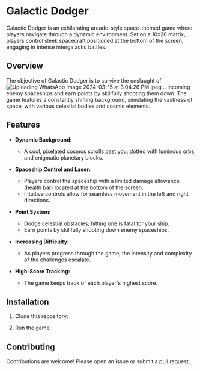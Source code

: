 # Galactic Dodger

Galactic Dodger is an exhilarating arcade-style space-themed game where players navigate through a dynamic environment. Set on a 10x20 matrix, players control sleek spacecraft positioned at the bottom of the screen, engaging in intense intergalactic battles.

## Overview

The objective of Galactic Dodger is to survive the onslaught of![Uploading WhatsApp Image 2024-03-15 at 3.04.26 PM.jpeg…]()
 incoming enemy spaceships and earn points by skillfully shooting them down. The game features a constantly shifting background, simulating the vastness of space, with various celestial bodies and cosmic elements.

## Features

- **Dynamic Background:**
  - A cool, pixelated cosmos scrolls past you, dotted with luminous orbs and enigmatic planetary blocks.
  
- **Spaceship Control and Laser:**
  - Players control the spaceship with a limited damage allowance (health bar) located at the bottom of the screen.
  - Intuitive controls allow for seamless movement in the left and right directions.
  
- **Point System:**
  - Dodge celestial obstacles; hitting one is fatal for your ship.
  - Earn points by skillfully shooting down enemy spaceships.
  
- **Increasing Difficulty:**
  - As players progress through the game, the intensity and complexity of the challenges escalate.
  
- **High-Score Tracking:**
  - The game keeps track of each player's highest score.
  
## Installation

1. Clone this repository:

2. Run the game:

## Contributing

Contributions are welcome! Please open an issue or submit a pull request.
